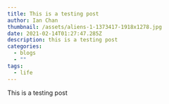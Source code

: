 ```yaml
---
title: This is a testing post
author: Ian Chan
thumbnail: /assets/aliens-1-1373417-1918x1278.jpg
date: 2021-02-14T01:27:47.285Z
description: this is a testing post
categories:
  - blogs
  - ""
tags:
  - life
---
```

This is a testing post
